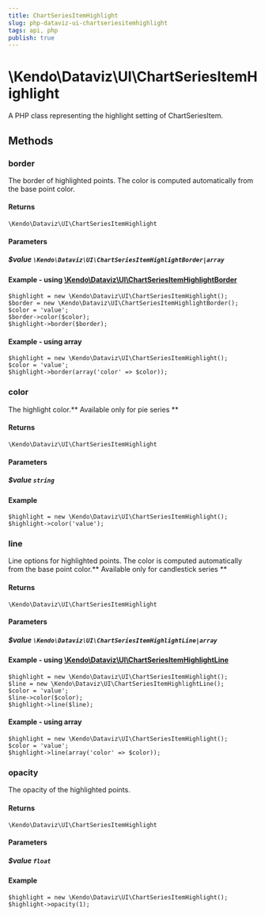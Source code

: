 ```yaml
---
title: ChartSeriesItemHighlight
slug: php-dataviz-ui-chartseriesitemhighlight
tags: api, php
publish: true
---
```


# \Kendo\Dataviz\UI\ChartSeriesItemHighlight

A PHP class representing the highlight setting of ChartSeriesItem.


## Methods

### border

The border of highlighted points. The color is computed automatically from the base point color.

#### Returns
`\Kendo\Dataviz\UI\ChartSeriesItemHighlight`

#### Parameters

##### $value `\Kendo\Dataviz\UI\ChartSeriesItemHighlightBorder|array`


#### Example - using [\Kendo\Dataviz\UI\ChartSeriesItemHighlightBorder](/api/wrappers/php/kendo/dataviz/ui/chartseriesitemhighlightborder)

    $highlight = new \Kendo\Dataviz\UI\ChartSeriesItemHighlight();
    $border = new \Kendo\Dataviz\UI\ChartSeriesItemHighlightBorder();
    $color = 'value';
    $border->color($color);
    $highlight->border($border);

#### Example - using array

    $highlight = new \Kendo\Dataviz\UI\ChartSeriesItemHighlight();
    $color = 'value';
    $highlight->border(array('color' => $color));

### color
The highlight color.** Available only for pie series **

#### Returns
`\Kendo\Dataviz\UI\ChartSeriesItemHighlight`

#### Parameters

##### $value `string`



#### Example 
    $highlight = new \Kendo\Dataviz\UI\ChartSeriesItemHighlight();
    $highlight->color('value');

### line

Line options for highlighted points. The color is computed automatically from the base point color.** Available only for candlestick series **

#### Returns
`\Kendo\Dataviz\UI\ChartSeriesItemHighlight`

#### Parameters

##### $value `\Kendo\Dataviz\UI\ChartSeriesItemHighlightLine|array`


#### Example - using [\Kendo\Dataviz\UI\ChartSeriesItemHighlightLine](/api/wrappers/php/kendo/dataviz/ui/chartseriesitemhighlightline)

    $highlight = new \Kendo\Dataviz\UI\ChartSeriesItemHighlight();
    $line = new \Kendo\Dataviz\UI\ChartSeriesItemHighlightLine();
    $color = 'value';
    $line->color($color);
    $highlight->line($line);

#### Example - using array

    $highlight = new \Kendo\Dataviz\UI\ChartSeriesItemHighlight();
    $color = 'value';
    $highlight->line(array('color' => $color));

### opacity
The opacity of the highlighted points.

#### Returns
`\Kendo\Dataviz\UI\ChartSeriesItemHighlight`

#### Parameters

##### $value `float`



#### Example 
    $highlight = new \Kendo\Dataviz\UI\ChartSeriesItemHighlight();
    $highlight->opacity(1);

